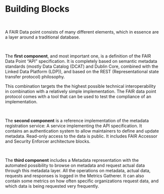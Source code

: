 # Building Blocks

</br>

A FAIR Data point consists of many different elements, which in essence are a layer around a traditional database.

</br>

The **first component**, and most important one, is a definition of the FAIR Data Point “API” specification. It is completely based on semantic metadata standards (mostly Data Catalog (DCAT) and Dublin Core, combined with the Linked Data Platform (LDP)), and based on the REST (Representational state transfer protocol) philosophy. 

This combination targets the the highest possible technical interoperability in combination with a relatively simple implementation. The FAIR data point protocol comes with a tool that can be used to test the compliance of an implementation. 

</br>

The **second component** is a reference implementation of the metadata registration service: A service implementing the API specification. It contains an authentication system to allow maintainers to define and update metadata. Read-only access to the data is public. It includes FAIR Accessor and Security Enforcer architecture blocks. 

 </br>

The **third component** includes a Metadata representation with the automated possibility to browse on metadata and request actual data through this metadata layer. All the operations on metadata, actual data, requests and responses is logged in the Metrics Gatherer. It can also contain some metrics on how often specific organizations request data, and which data is being requested very frequently. 



